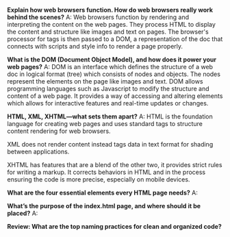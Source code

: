 **Explain how web browsers function. How do web browsers really work behind the scenes?**
A: Web browsers function by rendering and interpreting the content on the web pages. They process HTML to
 display the content and structure like images and text on pages. The browser's processor 
for tags is then passed to a DOM, a representation of the doc that connects with scripts and 
style info to render a page properly.

**What is the DOM (Document Object Model), and how does it power your web pages?**
A: DOM is an interface which defines the structure of a web doc in logical format (tree) which 
consists of nodes and objects. The nodes represent the elements on the page like images and text.
DOM allows programming languages such as Javascript to modify the structure and content of a web page.
It provides a way of accessing and altering elements which allows for interactive features and real-time
updates or changes.

**HTML, XML, XHTML—what sets them apart?**
A: 
HTML is the foundation language for creating web pages and uses standard tags to 
structure content rendering for web browsers.

XML does not render content instead tags data in text format for shading between applications.

XHTML has features that are a blend of the other two, it provides strict rules for writing a
markup. It corrects behaviors in HTML and in the process ensuring the code is more precise, especially on mobile devices.

**What are the four essential elements every HTML page needs?**
A: 

**What’s the purpose of the index.html page, and where should it be placed?**
A:

**Review: What are the top naming practices for clean and organized code?**
